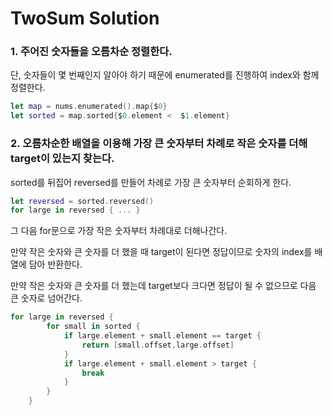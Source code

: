 # TwoSum Solution

### 1. 주어진 숫자들을 오름차순 정렬한다.
 
단, 숫자들이 몇 번째인지 알아야 하기 때문에 enumerated를 진행하여 index와 함께 정렬한다.

```swift
let map = nums.enumerated().map{$0}
let sorted = map.sorted{$0.element <  $1.element}
```

### 2. 오름차순한 배열을 이용해 가장 큰 숫자부터 차례로 작은 숫자를 더해 target이 있는지 찾는다.
 
sorted를 뒤집어 reversed를 만들어 차례로 가장 큰 숫자부터 순회하게 한다.

```swift
let reversed = sorted.reversed()
for large in reversed { ... }
```

그 다음 for문으로 가장 작은 숫자부터 차례대로 더해나간다.

만약 작은 숫자와 큰 숫자를 더 했을 때 target이 된다면 정답이므로 숫자의 index를 배열에 담아 반환한다.

만약 작은 숫자와 큰 숫자를 더 했는데 target보다 크다면 정답이 될 수 없으므로 다음 큰 숫자로 넘어간다.

```swift
for large in reversed {
        for small in sorted {
            if large.element + small.element == target {
                return [small.offset,large.offset]
            }
            if large.element + small.element > target {
                break
            }
        }
    }
```

